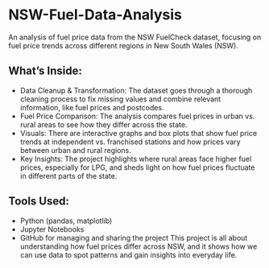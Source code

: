 # NSW-Fuel-Data-Analysis
An analysis of fuel price data from the NSW FuelCheck dataset, focusing on fuel price trends across different regions in New South Wales (NSW).
## What’s Inside:
- Data Cleanup & Transformation: The dataset goes through a thorough cleaning process to fix missing values and combine relevant information, like fuel prices and postcodes.
- Fuel Price Comparison: The analysis compares fuel prices in urban vs. rural areas to see how they differ across the state.
- Visuals: There are interactive graphs and box plots that show fuel price trends at independent vs. franchised stations and how prices vary between urban and rural regions.
- Key Insights: The project highlights where rural areas face higher fuel prices, especially for LPG, and sheds light on how fuel prices fluctuate in different parts of the state.
## Tools Used:
- Python (pandas, matplotlib)
- Jupyter Notebooks
- GitHub for managing and sharing the project
This project is all about understanding how fuel prices differ across NSW, and it shows how we can use data to spot patterns and gain insights into everyday life.
